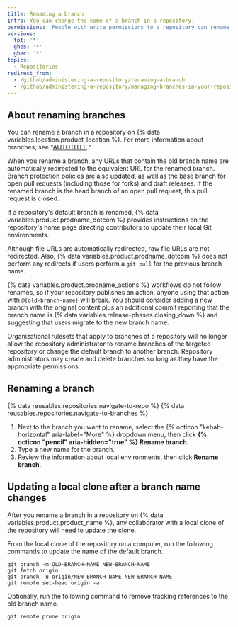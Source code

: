 ```yaml
---
title: Renaming a branch
intro: You can change the name of a branch in a repository.
permissions: 'People with write permissions to a repository can rename a branch in the repository unless it is the [default branch](/pull-requests/collaborating-with-pull-requests/proposing-changes-to-your-work-with-pull-requests/about-branches#about-the-default-branch) or a [protected branch](/repositories/configuring-branches-and-merges-in-your-repository/managing-protected-branches/about-protected-branches). People with admin permissions can rename the default branch and protected branches.'
versions:
  fpt: '*'
  ghes: '*'
  ghec: '*'
topics:
  - Repositories
redirect_from:
  - /github/administering-a-repository/renaming-a-branch
  - /github/administering-a-repository/managing-branches-in-your-repository/renaming-a-branch
---
```

## About renaming branches

You can rename a branch in a repository on {% data variables.location.product_location %}. For more information about branches, see "[AUTOTITLE](/pull-requests/collaborating-with-pull-requests/proposing-changes-to-your-work-with-pull-requests/about-branches)."

When you rename a branch, any URLs that contain the old branch name are automatically redirected to the equivalent URL for the renamed branch. Branch protection policies are also updated, as well as the base branch for open pull requests (including those for forks) and draft releases. If the renamed branch is the head branch of an open pull request, this pull request is closed.

If a repository's default branch is renamed, {% data variables.product.prodname_dotcom %} provides instructions on the repository's home page directing contributors to update their local Git environments.

Although file URLs are automatically redirected, raw file URLs are not redirected. Also, {% data variables.product.prodname_dotcom %} does not perform any redirects if users perform a `git pull` for the previous branch name.

{% data variables.product.prodname_actions %} workflows do not follow renames, so if your repository publishes an action, anyone using that action with `@{old-branch-name}` will break. You should consider adding a new branch with the original content plus an additional commit reporting that the branch name is {% data variables.release-phases.closing_down %} and suggesting that users migrate to the new branch name.

Organizational rulesets that apply to branches of a repository will no longer allow the repository administrator to rename branches of the targeted repository or change the default branch to another branch. Repository administrators may create and delete branches so long as they have the appropriate permissions.

## Renaming a branch

{% data reusables.repositories.navigate-to-repo %}
{% data reusables.repositories.navigate-to-branches %}
1. Next to the branch you want to rename, select the {% octicon "kebab-horizontal" aria-label="More" %} dropdown menu, then click **{% octicon "pencil" aria-hidden="true" %} Rename branch**.
1. Type a new name for the branch.
1. Review the information about local environments, then click **Rename branch**.

## Updating a local clone after a branch name changes

After you rename a branch in a repository on {% data variables.product.product_name %}, any collaborator with a local clone of the repository will need to update the clone.

From the local clone of the repository on a computer, run the following commands to update the name of the default branch.

```shell
git branch -m OLD-BRANCH-NAME NEW-BRANCH-NAME
git fetch origin
git branch -u origin/NEW-BRANCH-NAME NEW-BRANCH-NAME
git remote set-head origin -a
```

Optionally, run the following command to remove tracking references to the old branch name.

```shell
git remote prune origin
```
